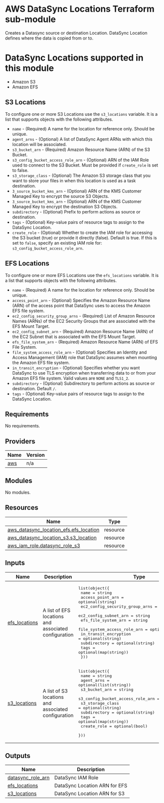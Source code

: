 <!-- BEGIN_TF_DOCS -->
# AWS DataSync Locations Terraform sub-module

Creates a Datasync source or destination Location. DataSync Location defines where the data is copied from or to.

# DataSync Locations supported in this module

- Amazon S3
- Amazon EFS

## S3 Locations

To configure one or more S3 Locations use the `s3_locations` variable. It is a list that supports objects with the following attributes.

- `name` - (Required) A name for the location for reference only. Should be unique.
- `agent_arns` - (Optional) A list of DataSync Agent ARNs with which this location will be associated.
- `s3_bucket_arn` - (Required) Amazon Resource Name (ARN) of the S3 Bucket.
- `s3_config_bucket_access_role_arn` - (Optional) ARN of the IAM Role used to connect to the S3 Bucket. Must be provided if `create_role` is set to false.
- `s3_storage_class` - (Optional) The Amazon S3 storage class that you want to store your files in when this location is used as a task destination.
- `3_source_bucket_kms_arn` - (Optional) ARN of the KMS Customer Managed Key to encrypt the source S3 Objects. 
- `3_source_bucket_kms_arn` - (Optional) ARN of the KMS Customer Managed Key to encrypt the destination S3 Objects.
- `subdirectory` - (Optional) Prefix to perform actions as source or destination.
- `tags` - (Optional) Key-value pairs of resource tags to assign to the DataSync Location.
- `create_role` - (Optional) Whether to create the IAM role for accessing the S3 bucket (true) or provide it directly (false). Default is true. If this is set to `false`, specify an existing IAM role for: `s3_config_bucket_access_role_arn`.

## EFS Locations

To configure one or more EFS Locations use the `efs_locations` variable. It is a list that supports objects with the following attributes.

- `name` - (Required) A name for the location for reference only. Should be unique.
- `access_point_arn` - (Optional) Specifies the Amazon Resource Name (ARN) of the access point that DataSync uses to access the Amazon EFS file system.
- `ec2_config_security_group_arns` - (Required) List of Amazon Resource Names (ARNs) of the EC2 Security Groups that are associated with the EFS Mount Target.
- `ec2_config_subnet_arn` - (Required) Amazon Resource Name (ARN) of the EC2 Subnet that is associated with the EFS Mount Target.
- `efs_file_system_arn` - (Required) Amazon Resource Name (ARN) of EFS File System.
- `file_system_access_role_arn` - (Optional) Specifies an Identity and Access Management (IAM) role that DataSync assumes when mounting the Amazon EFS file system.
- `in_transit_encryption` - (Optional) Specifies whether you want DataSync to use TLS encryption when transferring data to or from your Amazon EFS file system. Valid values are `NONE` and `TLS1_2`.
- `subdirectory` - (Optional) Subdirectory to perform actions as source or destination. Default `/`.
- `tags` - (Optional) Key-value pairs of resource tags to assign to the DataSync Location.

## Requirements

No requirements.

## Providers

| Name | Version |
|------|---------|
| <a name="provider_aws"></a> [aws](#provider\_aws) | n/a |

## Modules

No modules.

## Resources

| Name | Type |
|------|------|
| [aws_datasync_location_efs.efs_location](https://registry.terraform.io/providers/hashicorp/aws/latest/docs/resources/datasync_location_efs) | resource |
| [aws_datasync_location_s3.s3_location](https://registry.terraform.io/providers/hashicorp/aws/latest/docs/resources/datasync_location_s3) | resource |
| [aws_iam_role.datasync_role_s3](https://registry.terraform.io/providers/hashicorp/aws/latest/docs/resources/iam_role) | resource |

## Inputs

| Name | Description | Type | Default | Required |
|------|-------------|------|---------|:--------:|
| <a name="input_efs_locations"></a> [efs\_locations](#input\_efs\_locations) | A list of EFS locations and associated configuration | <pre>list(object({<br>    name                           = string<br>    access_point_arn               = optional(string)<br>    ec2_config_security_group_arns = list(string)<br>    ec2_config_subnet_arn          = string<br>    efs_file_system_arn            = string<br>    file_system_access_role_arn    = optional(string)<br>    in_transit_encryption          = optional(string)<br>    subdirectory                   = optional(string)<br>    tags                           = optional(map(string))<br>  }))</pre> | `[]` | no |
| <a name="input_s3_locations"></a> [s3\_locations](#input\_s3\_locations) | A list of S3 locations and associated configuration | <pre>list(object({<br>    name                             = string<br>    agent_arns                       = optional(list(string))<br>    s3_bucket_arn                    = string<br>    s3_config_bucket_access_role_arn = optional(string)<br>    s3_storage_class                 = optional(string)<br>    subdirectory                     = optional(string)<br>    tags                             = optional(map(string))<br>    create_role                      = optional(bool)<br>  }))</pre> | `[]` | no |

## Outputs

| Name | Description |
|------|-------------|
| <a name="output_datasync_role_arn"></a> [datasync\_role\_arn](#output\_datasync\_role\_arn) | DataSync IAM Role |
| <a name="output_efs_locations"></a> [efs\_locations](#output\_efs\_locations) | DataSync Location ARN for EFS |
| <a name="output_s3_locations"></a> [s3\_locations](#output\_s3\_locations) | DataSync Location ARN for S3 |
<!-- END_TF_DOCS -->